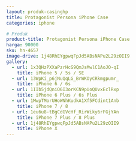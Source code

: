 ```yaml
---
layout: produk-casinghp
title: Protagonist Persona iPhone Case
categories: iphone

# Produk
product-title: Protagonist Persona iPhone Case
harga: 90000
sku: hn-4657
image-drive: 1j48RhEYgpwqFpJd5ABsNAPu2L29zOII9
gallery:
  - url: 1x3QHzPXXaPzrHcG9QmJsMwlC1AoJO-qI
    title: iPhone 5 / 5s / SE
  - url: 13WpKi_p6jNuQqLG_BrWKOyCRkmgpumr_
    title: iPhone 6 / 6s
  - url: 1IIb5jdQniO6I3orKCN9pUoQUvxEclRxp
    title: iPhone 6 Plus / 6s Plus
  - url: 1MwpTMorUHoWNhKudkA1Xf5FCdint1Anb
    title: iPhone 7 / 8
  - url: 1eu6u8-tBgCdGVcHf_RirWiky6rFGjYAn
    title: iPhone 7 Plus / 8 Plus
  - url: 1j48RhEYgpwqFpJd5ABsNAPu2L29zOII9
    title: iPhone X
---
```

